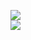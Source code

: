 [![](https://img.shields.io/badge/Made%20With-Github%20Spray-lightgrey.svg?style=for-the-badge&logo=github)](https://github.com/Annihil/github-spray#14070)  
[![](https://i.imgur.com/2DrTn0Z.gif)](https://github.com/Annihil/github-spray)